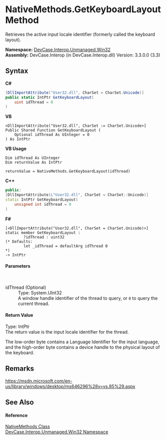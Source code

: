 # NativeMethods.GetKeyboardLayout Method 
 

Retrieves the active input locale identifier (formerly called the keyboard layout).

**Namespace:**&nbsp;<a href="N_DevCase_Interop_Unmanaged_Win32">DevCase.Interop.Unmanaged.Win32</a><br />**Assembly:**&nbsp;DevCase.Interop (in DevCase.Interop.dll) Version: 3.3.0.0 (3.3)

## Syntax

**C#**<br />
``` C#
[DllImportAttribute("User32.dll", CharSet = CharSet.Unicode)]
public static IntPtr GetKeyboardLayout(
	uint idThread = 0
)
```

**VB**<br />
``` VB
<DllImportAttribute("User32.dll", CharSet := CharSet.Unicode>]
Public Shared Function GetKeyboardLayout ( 
	Optional idThread As UInteger = 0
) As IntPtr
```

**VB Usage**<br />
``` VB Usage
Dim idThread As UInteger
Dim returnValue As IntPtr

returnValue = NativeMethods.GetKeyboardLayout(idThread)
```

**C++**<br />
``` C++
public:
[DllImportAttribute(L"User32.dll", CharSet = CharSet::Unicode)]
static IntPtr GetKeyboardLayout(
	unsigned int idThread = 0
)
```

**F#**<br />
``` F#
[<DllImportAttribute("User32.dll", CharSet = CharSet.Unicode)>]
static member GetKeyboardLayout : 
        ?idThread : uint32 
(* Defaults:
        let _idThread = defaultArg idThread 0
*)
-> IntPtr 

```


#### Parameters
&nbsp;<dl><dt>idThread (Optional)</dt><dd>Type: System.UInt32<br />A window handle identifier of the thread to query, or `0` to query the current thread.</dd></dl>

#### Return Value
Type: IntPtr<br />The return value is the input locale identifier for the thread. 

 The low-order byte contains a Language Identifier for the input language, and the high-order byte contains a device handle to the physical layout of the keyboard.

## Remarks
<a href="https://msdn.microsoft.com/en-us/library/windows/desktop/ms646296%28v=vs.85%29.aspx" target="_blank">https://msdn.microsoft.com/en-us/library/windows/desktop/ms646296%28v=vs.85%29.aspx</a>

## See Also


#### Reference
<a href="T_DevCase_Interop_Unmanaged_Win32_NativeMethods">NativeMethods Class</a><br /><a href="N_DevCase_Interop_Unmanaged_Win32">DevCase.Interop.Unmanaged.Win32 Namespace</a><br />